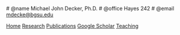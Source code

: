
<div markdown="1" class="header">

<div markdown="1" class="contact" class="comment">

\# @name   Michael John Decker, Ph.D.
\# @office Hayes 242
\# @email  [mdecke@bgsu.edu](mailto:mdecke@bgsu.edu)

</div>

<div markdown="1" class="menu">

[Home](index.html "Home page")
[Research](research.html "A brief description of my research")
[Publications](publications.html "List of all publications")
[Google Scholar](https://scholar.google.com/citations?user=2E-jE6IAAAAJ&hl=en "Publications and # citations")
[Teaching](teaching.html "Previous teaching")

</div>

</div>
